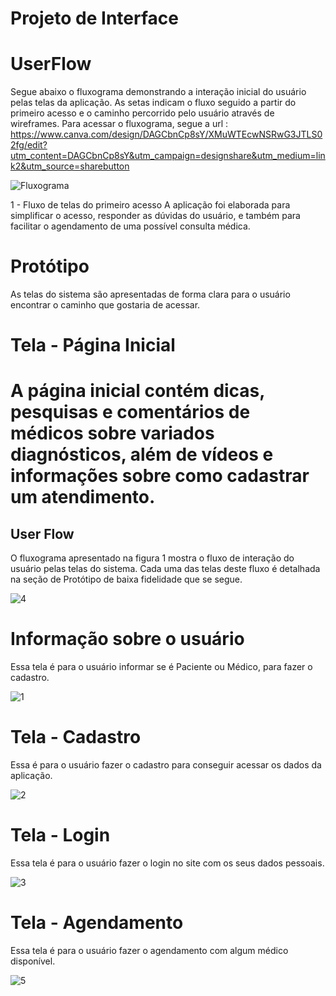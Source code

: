 
# Projeto de Interface
# UserFlow


 Segue abaixo o fluxograma demonstrando a interação inicial do usuário pelas telas da aplicação. As setas indicam o fluxo seguido a partir do primeiro acesso e o caminho percorrido pelo usuário através de wireframes. Para acessar o fluxograma, segue a url : https://www.canva.com/design/DAGCbnCp8sY/XMuWTEcwNSRwG3JTLS02fg/edit?utm_content=DAGCbnCp8sY&utm_campaign=designshare&utm_medium=link2&utm_source=sharebutton

 ![Fluxograma](https://github.com/ICEI-PUC-Minas-PMV-ADS/pmv-ads-2024-e1-proj-web-t2-mentalhealth-project/assets/90708106/bf5e58ce-3154-4bcb-9890-8b3b9fc00e5f)


 1 - Fluxo de telas do primeiro acesso
 A aplicação foi elaborada para simplificar o acesso, responder as dúvidas do usuário, e também para facilitar o agendamento de uma possível consulta médica. 

# Protótipo
As telas do sistema são apresentadas de forma clara para o usuário encontrar o caminho que gostaria de acessar. 

# Tela - Página Inicial
A página inicial contém dicas, pesquisas e comentários de médicos sobre variados diagnósticos, além de vídeos e informações sobre como cadastrar um atendimento.
=======
## User Flow

O fluxograma apresentado na figura 1 mostra o fluxo de interação do usuário pelas telas do sistema. Cada uma das telas deste fluxo é detalhada na seção de Protótipo de baixa fidelidade que se segue.


![4](https://github.com/ICEI-PUC-Minas-PMV-ADS/pmv-ads-2024-e1-proj-web-t2-mentalhealth-project/assets/90708106/3b07d029-e260-4b7b-92a0-ffd4a7fdb24d)

# Informação sobre o usuário
Essa tela é para o usuário informar se é Paciente ou Médico, para fazer o cadastro.

![1](https://github.com/ICEI-PUC-Minas-PMV-ADS/pmv-ads-2024-e1-proj-web-t2-mentalhealth-project/assets/90708106/f616a2fd-ddc2-4b1a-833e-25e78f32c592)

# Tela - Cadastro
Essa é para o usuário fazer o cadastro para conseguir acessar os dados da aplicação.

![2](https://github.com/ICEI-PUC-Minas-PMV-ADS/pmv-ads-2024-e1-proj-web-t2-mentalhealth-project/assets/90708106/5f902c32-2cfb-4666-a081-aac55d72b561)

# Tela - Login
Essa tela é para o usuário fazer o login no site com os seus dados pessoais.

![3](https://github.com/ICEI-PUC-Minas-PMV-ADS/pmv-ads-2024-e1-proj-web-t2-mentalhealth-project/assets/90708106/41e18da0-cb8c-4ac5-bad7-4ee8d6ca7672)

# Tela - Agendamento
Essa tela é para o usuário fazer o agendamento com algum médico disponível.

![5](https://github.com/ICEI-PUC-Minas-PMV-ADS/pmv-ads-2024-e1-proj-web-t2-mentalhealth-project/assets/90708106/5cd85cde-5873-489d-987b-b1e48d680939)
